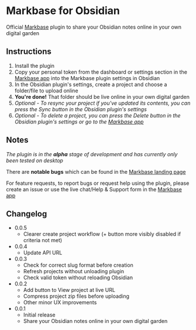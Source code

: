 # Markbase for Obsidian

Official [Markbase](https://markbase.xyz) plugin to share your Obsidian notes online in your own digital garden

## Instructions

1. Install the plugin
2. Copy your personal token from the dashboard or settings section in the [Markbase app](https://app.markbase.xyz) into the Markbase plugin settings in Obsidian
3. In the Obsidian plugin's settings, create a project and choose a folder/file to upload online
4. **You're done!** That folder should be live online in your own digital garden
5. *Optional - To resync your project if you've updated its contents, you can press the Sync button in the Obsidian plugin's settings*
6. *Optional - To delete a project, you can press the Delete  button in the Obsidian plugin's settings or go to the [Markbase app](https://app.markbase.xyz)*

## Notes

*The plugin is in the **alpha** stage of development and has currently only been tested on desktop*

There are **notable bugs** which can be found in the [Markbase landing page](https://markbase.xyz)

For feature requests, to report bugs or request help using the plugin, please create an issue or use the live chat/Help & Support form in the [Markbase app](https://app.markbase.xyz)

## Changelog

- 0.0.5
  - Clearer create project workflow (+ button more visibly disabled if criteria not met)
- 0.0.4
  - Update API URL
- 0.0.3
  - Check for correct slug format before creation
  - Refresh projects without unloading plugin
  - Check valid token without reloading Obsidian
- 0.0.2
  - Add button to View project at live URL
  - Compress project zip files before uploading
  - Other minor UX improvements
- 0.0.1
  - Initial release
  - Share your Obsidian notes online in your own digital garden
